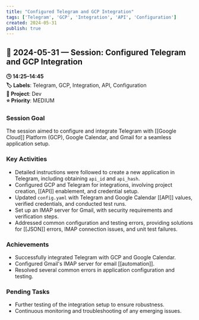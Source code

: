 ```yaml
---
title: "Configured Telegram and GCP Integration"
tags: ['Telegram', 'GCP', 'Integration', 'API', 'Configuration']
created: 2024-05-31
publish: true
---
```


## 📅 2024-05-31 — Session: Configured Telegram and GCP Integration

**🕒 14:25–14:45**  
**🏷️ Labels**: Telegram, GCP, Integration, API, Configuration  
**📂 Project**: Dev  
**⭐ Priority**: MEDIUM  


### Session Goal
The session aimed to configure and integrate Telegram with [[Google Cloud]] Platform (GCP), Google Calendar, and Gmail for a seamless application setup.

### Key Activities
- Detailed instructions were followed to create a new application in Telegram, including obtaining `api_id` and `api_hash`.
- Configured GCP and Telegram for integrations, involving project creation, [[API]] enablement, and credential setup.
- Updated `config.yaml` with Telegram and Google Calendar [[API]] values, verified credentials, and conducted test runs.
- Set up an IMAP server for Gmail, with security requirements and verification steps.
- Addressed common configuration and testing errors, providing solutions for [[JSON]] errors, IMAP connection issues, and unit test failures.

### Achievements
- Successfully integrated Telegram with GCP and Google Calendar.
- Configured Gmail's IMAP server for email [[automation]].
- Resolved several common errors in application configuration and testing.

### Pending Tasks
- Further testing of the integration setup to ensure robustness.
- Continuous monitoring and troubleshooting of any emerging issues.
